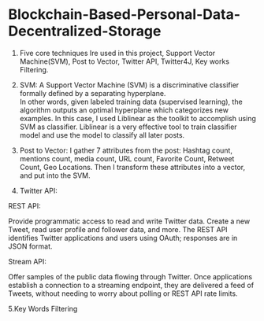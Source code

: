 # Blockchain-Based-Personal-Data-Decentralized-Storage

1.	Five core techniques Ire used in this project, Support Vector Machine(SVM), Post to Vector, Twitter API, Twitter4J, Key works Filtering.

2.	SVM: A Support Vector Machine (SVM) is a discriminative classifier formally defined by a separating hyperplane.  
In other words, given labeled training data (supervised learning), the algorithm outputs an optimal hyperplane which categorizes new examples.
In this case, I used Liblinear as the toolkit to accomplish using SVM as classifier. Liblinear is a very effective tool to train classifier model and use the model to classify all later posts.

3.	Post to Vector: I gather 7 attributes from the post: Hashtag count, mentions count, media count, URL count, Favorite Count, Retweet Count, Geo Locations. Then I transform these attributes into a vector, and put into the SVM.

4.	Twitter API: 

REST API:

Provide programmatic access to read and write Twitter data. Create a new Tweet, read user profile and follower data, and more. The REST API identifies Twitter applications and users using OAuth; responses are in JSON format.

Stream API:

Offer samples of the public data flowing through Twitter. Once applications establish a connection to a streaming endpoint, they are delivered a feed of Tweets, without needing to worry about polling or REST API rate limits.

5.Key Words Filtering
